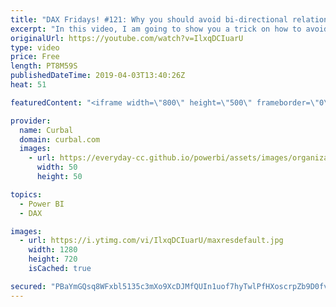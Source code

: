 ```yaml
---
title: "DAX Fridays! #121: Why you should avoid bi-directional relationships"
excerpt: "In this video, I am going to show you a trick on how to avoid bidirectional relationships in your model, even when you are a beginner.   Link to many-to many video: https://www.youtube.com/watch?v=NdrrjkvH2zo Link to how to avoid birectional relationships: https://www.youtube.com/watch?v=VDTSZJRw6r0"
originalUrl: https://youtube.com/watch?v=IlxqDCIuarU
type: video
price: Free
length: PT8M59S
publishedDateTime: 2019-04-03T13:40:26Z
heat: 51

featuredContent: "<iframe width=\"800\" height=\"500\" frameborder=\"0\" src=\"https://www.youtube.com/embed/IlxqDCIuarU\" allow=\"accelerometer; autoplay; encrypted-media; gyroscope; picture-in-picture\" allowfullscreen></iframe>"

provider:
  name: Curbal
  domain: curbal.com
  images:
    - url: https://everyday-cc.github.io/powerbi/assets/images/organizations/curbal.com-50x50.jpg
      width: 50
      height: 50

topics:
  - Power BI
  - DAX

images:
  - url: https://i.ytimg.com/vi/IlxqDCIuarU/maxresdefault.jpg
    width: 1280
    height: 720
    isCached: true

secured: "PBaYmGQsq8WFxbl5135c3mXo9XcDJMfQUIn1uof7hyTwlPfHXoscrpZb9D0fvAPY6OLhYkpj/t8UjDZ7vDoOeMc9Zc6JTwirBwnN+qAcR1T5lr8uFk2QHnXGbr0YB2Q7wJClMD30bvCeYGccTpXVojpdbryii3Rs6Ahi7ZLkocZzx8MurUKPj6fFsHYVbfp5I8qUuDfK49O3ng6cevm6Rxr5N5qZSQ4oQrfcnZhmsCeBlzmp/PAss2B2Zmy8XDRFYJ12vBuYcAarCIovR9/fs3t0TG2wHgnGXCVKqO9cJ1l13BmCvkQ4Qg/pnA+FSSPsX2DMuhaflNyWRkAUzvK72etleKk1cfup6NWs2l3bMg+exVJibnwiZp/2UVk98X3zsQ+LmhRJcCuqGEwpr1LBkhj+17KFmKT0L/ggk0as1Vk=;0wwQwQzh0ucdoo/5fVl/EA=="
---
```


